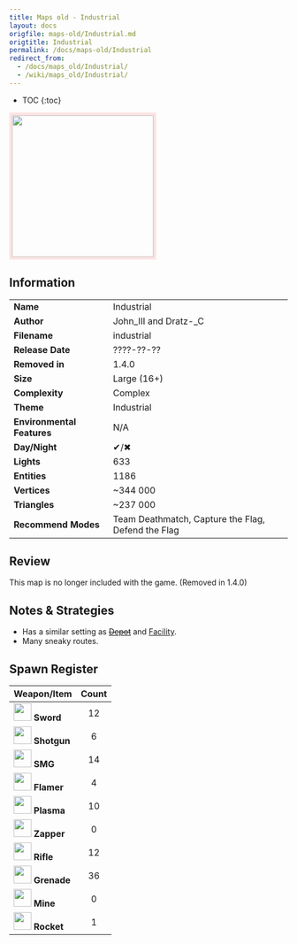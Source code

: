 ```yaml
---
title: Maps old - Industrial
layout: docs
origfile: maps-old/Industrial.md
origtitle: Industrial
permalink: /docs/maps-old/Industrial
redirect_from:
  - /docs/maps_old/Industrial/
  - /wiki/maps_old/Industrial/
---
```

* TOC
{:toc}
<img style='border:5px solid #ffe0e0e0' src="../images/maps-old/industrial.png" width="256px" />

## Information

|                            |                                                     |
|----------------------------|-----------------------------------------------------|
| **Name**                   | Industrial                                          |
| **Author**                 | John_III and Dratz-_C                               |
| **Filename**               | industrial                                          |
| **Release Date**           | ????-??-??                                          |
| **Removed in**             | 1.4.0                                               |
| **Size**                   | Large (16+)                                         |
| **Complexity**             | Complex                                             |
| **Theme**                  | Industrial                                          |
| **Environmental Features** | N/A                                                 |
| **Day/Night**              | ✔/✖                                                 |
| **Lights**                 | 633                                                 |
| **Entities**               | 1186                                                |
| **Vertices**               | ~344 000                                            |
| **Triangles**              | ~237 000                                            |
| **Recommend Modes**        | Team Deathmatch, Capture the Flag, Defend the Flag  |

## Review

This map is no longer included with the game. (Removed in 1.4.0)

## Notes & Strategies

- Has a similar setting as ~~[Depot](Depot)~~ and [Facility](Facility).
- Many sneaky routes.

## Spawn Register

| Weapon/Item                                                         | Count |
|---------------------------------------------------------------------|:-----:|
| <img src="../images/weapons/sword.png" width="32px"/> **Sword**     |  12   |
| <img src="../images/weapons/shotgun.png" width="32px"/> **Shotgun** |   6   |
| <img src="../images/weapons/smg.png" width="32px"/> **SMG**         |  14   |
| <img src="../images/weapons/flamer.png" width="32px"/> **Flamer**   |   4   |
| <img src="../images/weapons/plasma.png" width="32px"/> **Plasma**   |  10   |
| <img src="../images/weapons/zapper.png" width="32px"/> **Zapper**   |   0   |
| <img src="../images/weapons/rifle.png" width="32px"/> **Rifle**     |  12   |
| <img src="../images/weapons/grenade.png" width="32px"/> **Grenade** |  36   |
| <img src="../images/weapons/mine.png" width="32px"/> **Mine**       |   0   |
| <img src="../images/weapons/rocket.png" width="32px"/> **Rocket**   |   1   |
